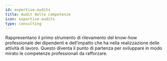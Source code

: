 ```yaml
---
id: expertise-audits
title: Audit delle competenze
icon: expertise-audits
type: consulting
---
```


Rappresentano il primo strumento di rilevamento del know-how professionale dei dipendenti e dell’impatto che ha nella realizzazione delle attività di lavoro. Questo diventa il punto di partenza per sviluppare in modo mirato le competenze professionali da rafforzare.